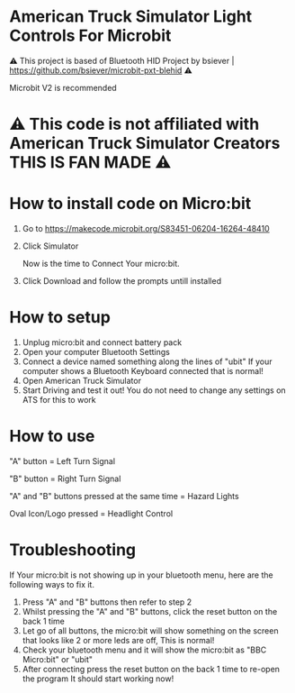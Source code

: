 # American Truck Simulator Light Controls For Microbit
  ⚠️ This project is based of Bluetooth HID Project by bsiever | https://github.com/bsiever/microbit-pxt-blehid ⚠️

Microbit V2 is recommended 

# ⚠️ This code is not affiliated with American Truck Simulator Creators THIS IS FAN MADE ⚠️

# How to install code on Micro:bit
 1. Go to https://makecode.microbit.org/S83451-06204-16264-48410
 2. Click Simulator

     Now is the time to Connect Your micro:bit.

 4. Click Download and follow the prompts untill installed

# How to setup
 1. Unplug micro:bit and connect battery pack
 2. Open your computer Bluetooth Settings 
 3. Connect a device named something along the lines of "ubit"
    If your computer shows a Bluetooth Keyboard connected that is normal!
 4. Open American Truck Simulator
 5. Start Driving and test it out!
    You do not need to change any settings on ATS for this to work

# How to use
 
 "A" button = Left Turn Signal
 
 "B" button = Right Turn Signal
 
 "A" and "B" buttons pressed at the same time = Hazard Lights
 
 Oval Icon/Logo pressed = Headlight Control

 # Troubleshooting
   If Your micro:bit is not showing up in your bluetooth menu, here are the following ways to fix it.

   1. Press "A" and "B" buttons then refer to step 2
   2. Whilst pressing the "A" and "B" buttons, click the reset button on the back 1 time
   3. Let go of all buttons, the micro:bit will show something on the screen that looks like 2 or more leds are off, This is normal!
   4. Check your bluetooth menu and it will show the micro:bit as "BBC Micro:bit" or "ubit"
   5. After connecting press the reset button on the back 1 time to re-open the program
      It should start working now!
